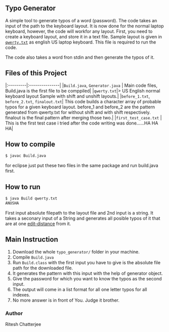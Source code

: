 ## Typo Generator

A simple tool to generate typos of a word (password).  The code takes
an input of the path to the keyboard layout.  It is now done for the
normal laptop keyboard, however, the code will workfor any layout.
First, you need to create a keyboard layout, and store it in a text
file.  Sample layout is given in [`qwerty.txt`](./qwerty.txt) as
english US laptop keyboard.  This file is required to run the code.

The code also takes a word fron stdin and then generate the typos of it.

## Files of this Project  
|:---------|:---------------|
|`Build.java`, `Generator.java` | Main code files, Build.java is the first file to be comppiled|
|`qwerty.txt`|> US English normal keyboard layout Sample with shift and unshift layouts.|
|`before_1.txt`, `before_2.txt`, `finalout.txt`| This code builds a character array of probable typos for a given keyboard layout. before_1 and before_2 are the pattern generated from qwerty.txt for without shift and with shift respectively. finalout is the final pattern after merging those two.|
|`first_test_case.txt` | This is the first test case i tried after the code writing was done......HA HA HA|

## How to compile
```bash
$ javac Build.java
```
for eclipse just put these two files in the same package and run build.java first.
## How to run  
```bash
$ java Build qwerty.txt
ANUSHA
```
First input absolute filepath to the layout file and 2nd input is a string.
It takes a seconary input of a String and generates all posible typos of it that
are at one [edit-distance](https://en.wikipedia.org/wiki/Edit_distance) from it.

## Main Instruction
1. Download the whole `typo_generator/` folder in your machine.
2. Compile `Build.java`
3. Run `Build.class` with the first input you have to give is the absolute file path for the downloaded file.
4. It generates the pattern with this input with the help of generator object.
5. Give the password for which you want to know the typos as the second input.
6. The output will come in a list format for all one letter typos for all indexes.
7. No more answer is in front of You. Judge it brother.

### Author  

<span color="magenta">Ritesh Chatterjee</span>
